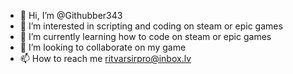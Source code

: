 - 👋 Hi, I’m @Githubber343
- 👀 I’m interested in scripting and coding on steam or epic games
- 🌱 I’m currently learning how to code on steam or epic games
- 💞️ I’m looking to collaborate on my game
- 📫 How to reach me ritvarsirpro@inbox.lv

<!---
Githubber343/Githubber343 is a ✨ special ✨ repository because its `README.md` (this file) appears on your GitHub profile.
You can click the Preview link to take a look at your changes.
--->
